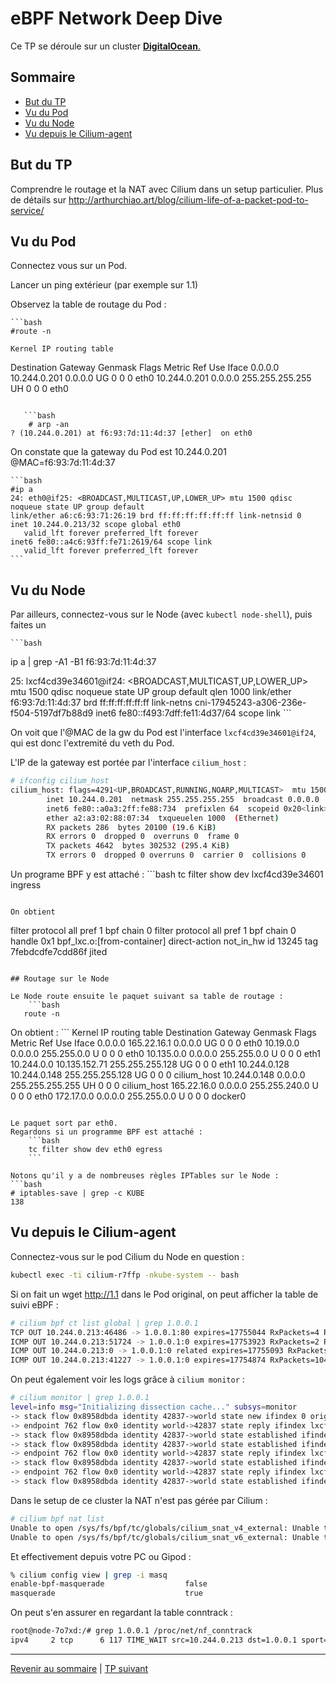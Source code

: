 # eBPF Network Deep Dive

Ce TP se déroule sur un cluster <ins>**DigitalOcean**<ins>.

## Sommaire
  * [But du TP](#but-du-tp)
  * [Vu du Pod](#vu-du-pod)
  * [Vu du Node](#vu-du-node)
  * [Vu depuis le Cilium-agent](#vu-depuis-le-cilium-agent)


## But du TP
Comprendre le routage et la NAT avec Cilium dans un setup particulier.
Plus de détails sur http://arthurchiao.art/blog/cilium-life-of-a-packet-pod-to-service/

## Vu du Pod

Connectez vous sur un Pod.

Lancer un ping extérieur (par exemple sur 1.1)

Observez la table de routage du Pod :
    
    ```bash
    #route -n 

    Kernel IP routing table
Destination     Gateway         Genmask         Flags Metric Ref    Use Iface
0.0.0.0         10.244.0.201    0.0.0.0         UG    0      0        0 eth0
10.244.0.201    0.0.0.0         255.255.255.255 UH    0      0        0 eth0
```

   ```bash
    # arp -an
? (10.244.0.201) at f6:93:7d:11:4d:37 [ether]  on eth0
```

On constate que la gateway du Pod est 10.244.0.201 @MAC=f6:93:7d:11:4d:37

    ```bash
    #ip a
    24: eth0@if25: <BROADCAST,MULTICAST,UP,LOWER_UP> mtu 1500 qdisc noqueue state UP group default 
    link/ether a6:c6:93:71:26:19 brd ff:ff:ff:ff:ff:ff link-netnsid 0
    inet 10.244.0.213/32 scope global eth0
       valid_lft forever preferred_lft forever
    inet6 fe80::a4c6:93ff:fe71:2619/64 scope link 
       valid_lft forever preferred_lft forever
    ```

## Vu du Node

Par ailleurs, connectez-vous sur le Node (avec `kubectl node-shell`), puis faites un 

    ```bash
ip a | grep -A1 -B1 f6:93:7d:11:4d:37

25: lxcf4cd39e34601@if24: <BROADCAST,MULTICAST,UP,LOWER_UP> mtu 1500 qdisc noqueue state UP group default qlen 1000
    link/ether f6:93:7d:11:4d:37 brd ff:ff:ff:ff:ff:ff link-netns cni-17945243-a306-236e-f504-5197df7b88d9
    inet6 fe80::f493:7dff:fe11:4d37/64 scope link 
    ```

On voit que l'@MAC de la gw du Pod est l'interface `lxcf4cd39e34601@if24`, qui est donc l'extremité du veth du Pod.

L'IP de la gateway est portée par l'interface `cilium_host` :
```bash
# ifconfig cilium_host
cilium_host: flags=4291<UP,BROADCAST,RUNNING,NOARP,MULTICAST>  mtu 1500
        inet 10.244.0.201  netmask 255.255.255.255  broadcast 0.0.0.0
        inet6 fe80::a0a3:2ff:fe88:734  prefixlen 64  scopeid 0x20<link>
        ether a2:a3:02:88:07:34  txqueuelen 1000  (Ethernet)
        RX packets 286  bytes 20100 (19.6 KiB)
        RX errors 0  dropped 0  overruns 0  frame 0
        TX packets 4642  bytes 302532 (295.4 KiB)
        TX errors 0  dropped 0 overruns 0  carrier 0  collisions 0
```


Un programe BPF y est attaché :
    ```bash
  tc filter show dev lxcf4cd39e34601  ingress
```

On obtient
```
filter protocol all pref 1 bpf chain 0 
filter protocol all pref 1 bpf chain 0 handle 0x1 bpf_lxc.o:[from-container] direct-action not_in_hw id 13245 tag 7febdcdfe7cdd86f jited 
```

## Routage sur le Node

Le Node route ensuite le paquet suivant sa table de routage :
    ```bash
   route -n
```
On obtient :
    ```
    Kernel IP routing table
Destination     Gateway         Genmask         Flags Metric Ref    Use Iface
0.0.0.0         165.22.16.1     0.0.0.0         UG    0      0        0 eth0
10.19.0.0       0.0.0.0         255.255.0.0     U     0      0        0 eth0
10.135.0.0      0.0.0.0         255.255.0.0     U     0      0        0 eth1
10.244.0.0      10.135.152.71   255.255.255.128 UG    0      0        0 eth1
10.244.0.128    10.244.0.148    255.255.255.128 UG    0      0        0 cilium_host
10.244.0.148    0.0.0.0         255.255.255.255 UH    0      0        0 cilium_host
165.22.16.0     0.0.0.0         255.255.240.0   U     0      0        0 eth0
172.17.0.0      0.0.0.0         255.255.0.0     U     0      0        0 docker0
```

Le paquet sort par eth0.
Regardons si un programme BPF est attaché :
    ```bash
    tc filter show dev eth0 egress
    ```

Notons qu'il y a de nombreuses règles IPTables sur le Node :
```bash
# iptables-save | grep -c KUBE
138
```

## Vu depuis le Cilium-agent

Connectez-vous sur le pod Cilium du Node en question :
 ```bash
kubectl exec -ti cilium-r7ffp -nkube-system -- bash
 ```

 Si on fait un wget http://1.1 dans le Pod original, on peut afficher la table de suivi eBPF :
 
 ```bash
 # cilium bpf ct list global | grep 1.0.0.1
TCP OUT 10.244.0.213:46486 -> 1.0.0.1:80 expires=17755044 RxPackets=4 RxBytes=614 RxFlagsSeen=0x1b LastRxReport=17755035 TxPackets=6 TxBytes=415 TxFlagsSeen=0x1b LastTxReport=17755035 Flags=0x0013 [ RxClosing TxClosing SeenNonSyn ] RevNAT=0 SourceSecurityID=42837 IfIndex=0 
ICMP OUT 10.244.0.213:51724 -> 1.0.0.1:0 expires=17753923 RxPackets=2 RxBytes=196 RxFlagsSeen=0x00 LastRxReport=17753864 TxPackets=2 TxBytes=196 TxFlagsSeen=0x00 LastTxReport=17753864 Flags=0x0000 [ ] RevNAT=0 SourceSecurityID=42837 IfIndex=0 
ICMP OUT 10.244.0.213:0 -> 1.0.0.1:0 related expires=17755093 RxPackets=0 RxBytes=0 RxFlagsSeen=0x00 LastRxReport=0 TxPackets=1 TxBytes=74 TxFlagsSeen=0x02 LastTxReport=17755035 Flags=0x0010 [ SeenNonSyn ] RevNAT=0 SourceSecurityID=42837 IfIndex=0 
ICMP OUT 10.244.0.213:41227 -> 1.0.0.1:0 expires=17754874 RxPackets=104 RxBytes=10192 RxFlagsSeen=0x00 LastRxReport=17754815 TxPackets=104 TxBytes=10192 TxFlagsSeen=0x00 LastTxReport=17754815 Flags=0x0000 [ ] RevNAT=0 SourceSecurityID=42837 IfIndex=0 
```

On peut également voir les logs grâce à `cilium monitor` :
```bash
# cilium monitor | grep 1.0.0.1
level=info msg="Initializing dissection cache..." subsys=monitor
-> stack flow 0x8958dbda identity 42837->world state new ifindex 0 orig-ip 0.0.0.0: 10.244.0.213:59242 -> 1.0.0.1:80 tcp SYN
-> endpoint 762 flow 0x0 identity world->42837 state reply ifindex lxcf4cd39e34601 orig-ip 1.0.0.1: 1.0.0.1:80 -> 10.244.0.213:59242 tcp SYN, ACK
-> stack flow 0x8958dbda identity 42837->world state established ifindex 0 orig-ip 0.0.0.0: 10.244.0.213:59242 -> 1.0.0.1:80 tcp ACK
-> stack flow 0x8958dbda identity 42837->world state established ifindex 0 orig-ip 0.0.0.0: 10.244.0.213:59242 -> 1.0.0.1:80 tcp ACK
-> endpoint 762 flow 0x0 identity world->42837 state reply ifindex lxcf4cd39e34601 orig-ip 1.0.0.1: 1.0.0.1:80 -> 10.244.0.213:59242 tcp ACK
-> stack flow 0x8958dbda identity 42837->world state established ifindex 0 orig-ip 0.0.0.0: 10.244.0.213:59242 -> 1.0.0.1:80 tcp ACK, FIN
-> endpoint 762 flow 0x0 identity world->42837 state reply ifindex lxcf4cd39e34601 orig-ip 1.0.0.1: 1.0.0.1:80 -> 10.244.0.213:59242 tcp ACK, FIN
-> stack flow 0x8958dbda identity 42837->world state established ifindex 0 orig-ip 0.0.0.0: 10.244.0.213:59242 -> 1.0.0.1:80 tcp ACK
```

Dans le setup de ce cluster la NAT n'est pas gérée par Cilium :
```bash
# cilium bpf nat list
Unable to open /sys/fs/bpf/tc/globals/cilium_snat_v4_external: Unable to get object /sys/fs/bpf/tc/globals/cilium_snat_v4_external: no such file or directory. Skipping.
Unable to open /sys/fs/bpf/tc/globals/cilium_snat_v6_external: Unable to get object /sys/fs/bpf/tc/globals/cilium_snat_v6_external: no such file or directory. Skipping.
```

Et effectivement depuis votre PC ou Gipod :
```bash
% cilium config view | grep -i masq
enable-bpf-masquerade                  false
masquerade                             true
```
On peut s'en assurer en regardant la table conntrack :
```bash
root@node-7o7xd:/# grep 1.0.0.1 /proc/net/nf_conntrack 
ipv4     2 tcp      6 117 TIME_WAIT src=10.244.0.213 dst=1.0.0.1 sport=41708 dport=80 src=1.0.0.1 dst=164.92.138.123 sport=80 dport=41708 [ASSURED] mark=0 zone=0 use=2
```

---

[Revenir au sommaire](../README.md) | [TP suivant](./TP07.md)